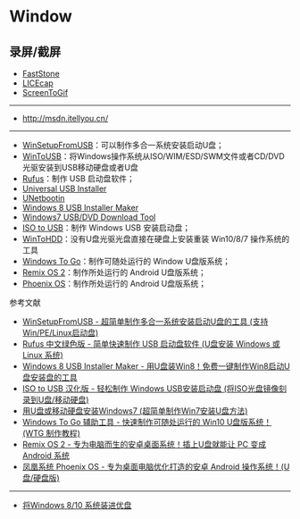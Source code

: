 # Window

## 录屏/截屏

- [FastStone](http://www.faststone.org/index.htm)
- [LICEcap](https://github.com/justinfrankel/licecap)
- [ScreenToGif](https://github.com/NickeManarin/ScreenToGif)


---

- http://msdn.itellyou.cn/

---

- [WinSetupFromUSB](http://www.winsetupfromusb.com/)：可以制作多合一系统安装启动U盘；
- [WinToUSB](http://www.easyuefi.com/wintousb/index-cn.html)：将Windows操作系统从ISO/WIM/ESD/SWM文件或者CD/DVD光驱安装到USB移动硬盘或者U盘
- [Rufus](http://rufus.akeo.ie/)：制作 USB 启动盘软件；
- [Universal USB Installer](http://www.pendrivelinux.com/universal-usb-installer-easy-as-1-2-3/)
- [UNetbootin](https://unetbootin.github.io/)
- [Windows 8 USB Installer Maker](http://apps.codigobit.info/2012/03/windows-8-usb-installer-maker.html)
- [Windows7 USB/DVD Download Tool](http://store.microsoft.com/Help/ISO-Tool)
- [ISO to USB](http://www.isotousb.com/)：制作 Windows USB 安装启动盘；
- [WinToHDD](http://www.iplaysoft.com/wintohdd.html)：没有U盘光驱光盘直接在硬盘上安装重装 Win10/8/7 操作系统的工具
- [Windows To Go](https://github.com/nkc3g4/wtg-assistant)：制作可随处运行的 Window U盘版系统；
- [Remix OS 2](http://www.jide.com/)：制作所处运行的 Android U盘版系统；
- [Phoenix OS](http://www.phoenixos.com)：制作所处运行的 Android U盘版系统；

参考文献

- [WinSetupFromUSB - 超简单制作多合一系统安装启动U盘的工具 (支持Win/PE/Linux启动盘)](http://www.iplaysoft.com/winsetupfromusb.html)
- [Rufus 中文绿色版 - 简单快速制作 USB 启动盘软件 (U盘安装 Windows 或 Linux 系统)](http://www.iplaysoft.com/rufus.html)
- [Windows 8 USB Installer Maker - 用U盘装Win8！免费一键制作Win8启动U盘安装盘的工具](http://www.iplaysoft.com/windows8-usb-installer-maker.html)
- [ISO to USB 汉化版 - 轻松制作 Windows USB安装启动盘 (将ISO光盘镜像刻录到U盘/移动硬盘)](http://www.iplaysoft.com/iso-to-usb.html)
- [用U盘或移动硬盘安装Windows7 (超简单制作Win7安装U盘方法)](http://www.iplaysoft.com/win7-usb-dvd-download-tool.html)
- [Windows To Go 辅助工具 - 快速制作可随处运行的 Win10 U盘版系统！(WTG 制作教程)](http://www.iplaysoft.com/wtg-assistant.html)
- [Remix OS 2 - 专为电脑而生的安卓桌面系统！插上U盘就能让 PC 变成 Android 系统](http://www.iplaysoft.com/remix-os.html)
- [凤凰系统 Phoenix OS - 专为桌面电脑优化打造的安卓 Android 操作系统！(U盘/硬盘版)](http://www.iplaysoft.com/phoenix-os.html)

---

- [将Windows 8/10 系统装进优盘](https://bbs.luobotou.org/forum.php?mod=viewthread&tid=2427)
